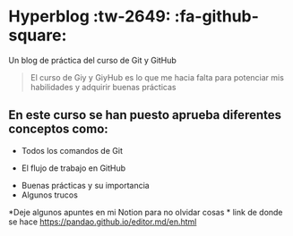 # Hyperblog :tw-2649: :fa-github-square:
Un blog de práctica del curso de Git y GitHub
> El curso de Giy y GiyHub es lo que me hacia falta para potenciar mis habilidades y adquirir buenas prácticas

## En este curso se han puesto aprueba diferentes conceptos como:
* Todos los comandos de Git
- El flujo de trabajo en GitHub
* Buenas prácticas y su importancia 
* Algunos trucos 

*Deje algunos apuntes en mi Notion para no olvidar cosas *
 link de donde se hace https://pandao.github.io/editor.md/en.html